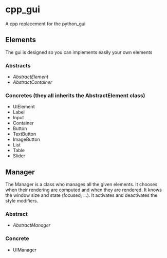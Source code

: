 # cpp_gui
A cpp replacement for the python_gui

## Elements
The gui is designed so you can implements easily your own elements

### Abstracts
- <i>AbstractElement</i>
- <i>AbstractContainer</i>

### Concretes (they all inherits the AbstractElement class)
- UIElement
- Label
- Input
- Container
- Button
- TextButton
- ImageButton
- List
- Table
- Slider

## Manager
The Manager is a class who manages all the given elements.
It chooses when their rendering are computed and when they are rendered.
It knows the window size and state (focused, ...).
It activates and deactivates the style modifiers.

### Abstract
- <i>AbstractManager</i>

### Concrete
- UIManager
